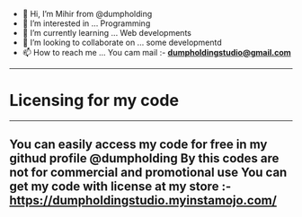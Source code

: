 - 👋 Hi, I’m Mihir from @dumpholding
- 👀 I’m interested in ... Programming
- 🌱 I’m currently learning ... Web developments
- 💞️ I’m looking to collaborate on ... some developmentd
- 📫 How to reach me ... You cam mail :- **dumpholdingstudio@gmail.com**
---------------------------------------------------------------------------------------------------------------------------------------           
# Licensing for my code
---------------------------------------------------------------------------------------------------------------------------------------
You can easily access my code for free in my githud profile @dumpholding
By this codes are **not for commercial and promotional use**
You can **get my code with license at my store :-  https://dumpholdingstudio.myinstamojo.com/**
---------------------------











<!---
dumpholding/dumpholding is a ✨ special ✨ repository because its `README.md` (this file) appears on your GitHub profile.
You can click the Preview link to take a look at your changes.
--->
